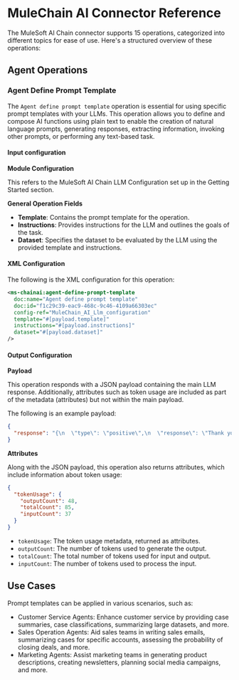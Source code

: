 # MuleChain AI Connector Reference

The MuleSoft AI Chain connector supports 15 operations, categorized into different topics for ease of use. Here's a structured overview of these operations:

## Agent Operations

### Agent Define Prompt Template

The `Agent define prompt template` operation is essential for using specific prompt templates with your LLMs. This operation allows you to define and compose AI functions using plain text to enable the creation of natural language prompts, generating responses, extracting information, invoking other prompts, or performing any text-based task.

#### Input configuration

**Module Configuration**

This refers to the MuleSoft AI Chain LLM Configuration set up in the Getting Started section.

**General Operation Fields**

- **Template**: Contains the prompt template for the operation.
- **Instructions**: Provides instructions for the LLM and outlines the goals of the task.
- **Dataset**: Specifies the dataset to be evaluated by the LLM using the provided template and instructions.

#### XML Configuration

The following is the XML configuration for this operation:

````xml
<ms-chainai:agent-define-prompt-template 
  doc:name="Agent define prompt template" 
  doc:id="f1c29c39-eac9-468c-9c46-4109a66303ec" 
  config-ref="MuleChain_AI_Llm_configuration" 
  template="#[payload.template]" 
  instructions="#[payload.instructions]" 
  dataset="#[payload.dataset]"
/>
````

#### Output Configuration 

**Payload**

This operation responds with a JSON payload containing the main LLM response. Additionally, attributes such as token usage are included as part of the metadata (attributes) but not within the main payload.

The following is an example payload:
````json
{
  "response": "{\n  \"type\": \"positive\",\n  \"response\": \"Thank you for your positive feedback on the training last week. We are glad to hear that you had a great experience. Have a nice day!\"\n}"
}
````

**Attributes**

Along with the JSON payload, this operation also returns attributes, which include information about token usage:

````json
{
  "tokenUsage": {
    "outputCount": 48,
    "totalCount": 85,
    "inputCount": 37
  }
}
````

- `tokenUsage`: The token usage metadata, returned as attributes.
- `outputCount`: The number of tokens used to generate the output.
- `totalCount`: The total number of tokens used for input and output.
- `inputCount`: The number of tokens used to process the input.

## Use Cases

Prompt templates can be applied in various scenarios, such as:

- Customer Service Agents: Enhance customer service by providing case summaries, case classifications, summarizing large datasets, and more.
- Sales Operation Agents: Aid sales teams in writing sales emails, summarizing cases for specific accounts, assessing the probability of closing deals, and more.
- Marketing Agents: Assist marketing teams in generating product descriptions, creating newsletters, planning social media campaigns, and more.